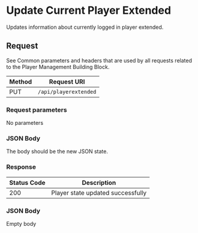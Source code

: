 # Update Current Player Extended

Updates information about currently logged in player extended.
## Request

See Common parameters and headers that are used by all requests related to the Player Management Building Block.

Method  | Request URI
------- | -----------
PUT     | `/api/playerextended`

### Request parameters

No parameters

### JSON Body

The body should be the new JSON state.

### Response

| Status Code | Description |
|-------------|-------------|
|200|Player state updated successfully|

### JSON Body

Empty body

